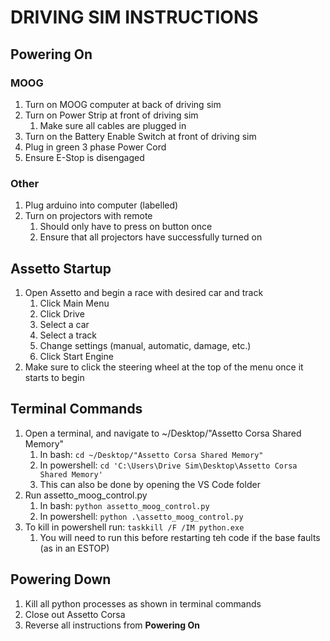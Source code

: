 # DRIVING SIM INSTRUCTIONS

## Powering On
### MOOG
1. Turn on MOOG computer at back of driving sim
2. Turn on Power Strip at front of driving sim
    1. Make sure all cables are plugged in
3. Turn on the Battery Enable Switch at front of driving sim
4. Plug in green 3 phase Power Cord
5. Ensure E-Stop is disengaged
### Other
1. Plug arduino into computer (labelled)
2. Turn on projectors with remote
    1. Should only have to press on button once
    2. Ensure that all projectors have successfully turned on


## Assetto Startup
1. Open Assetto and begin a race with desired car and track
    1. Click Main Menu
    2. Click Drive
    3. Select a car
    4. Select a track
    5. Change settings (manual, automatic, damage, etc.)
    6. Click Start Engine
2. Make sure to click the steering wheel at the top of the menu once it starts to begin

## Terminal Commands
1. Open a terminal, and navigate to ~/Desktop/"Assetto Corsa Shared Memory"
    1. In bash:
        ``` cd ~/Desktop/"Assetto Corsa Shared Memory" ```
    2. In powershell:
        ``` cd 'C:\Users\Drive Sim\Desktop\Assetto Corsa Shared Memory' ```
    3. This can also be done by opening the VS Code folder
2. Run assetto_moog_control.py
    1. In bash:
        ``` python assetto_moog_control.py ```
    2. In powershell:
        ``` python .\assetto_moog_control.py ```
3. To kill in powershell run:
    ``` taskkill /F /IM python.exe ```
    1. You will need to run this before restarting teh code if the base faults (as in an ESTOP)

## Powering Down
1. Kill all python processes as shown in terminal commands
2. Close out Assetto Corsa
3. Reverse all instructions from **Powering On**

